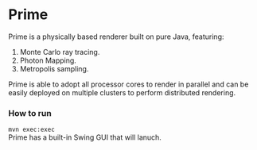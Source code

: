 Prime
=====
Prime is a physically based renderer built on pure Java, featuring:
  1. Monte Carlo ray tracing.
  2. Photon Mapping.
  3. Metropolis sampling.

Prime is able to adopt all processor cores to render in parallel and can be easily deployed on multiple clusters to perform distributed rendering. 


<h3>How to run</h3>
<code>mvn exec:exec</code>
<br/>Prime has a built-in Swing GUI that will lanuch.
